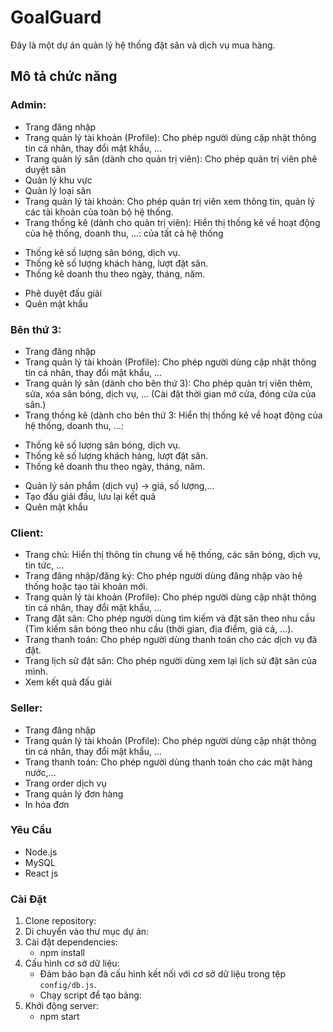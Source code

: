 # GoalGuard

Đây là một dự án quản lý hệ thống đặt sân và dịch vụ mua hàng.

## Mô tả chức năng
### Admin: 
- Trang đăng nhập
- Trang quản lý tài khoản (Profile): Cho phép người dùng cập nhật thông tin cá nhân, thay đổi mật khẩu, ...
- Trang quản lý sân (dành cho quản trị viên): Cho phép quản trị viên phê duyệt sân
- Quản lý khu vực
- Quản lý loại sân
- Trang quản lý tài khoản: Cho phép quản trị viên xem thông tin, quản lý các tài khoản của toàn bộ hệ thống.
- Trang thống kê (dành cho quản trị viên): Hiển thị thống kê về hoạt động của hệ thống, doanh thu, ...: của tất cả hệ thống
+ Thống kê số lượng sân bóng, dịch vụ.
+ Thống kê số lượng khách hàng, lượt đặt sân.
+ Thống kê doanh thu theo ngày, tháng, năm.
- Phê duyệt đấu giải
- Quên mật khẩu
### Bên thứ 3: 
- Trang đăng nhập
- Trang quản lý tài khoản (Profile): Cho phép người dùng cập nhật thông tin cá nhân, thay đổi mật khẩu, ...
- Trang quản lý sân (dành cho bên thứ 3): Cho phép quản trị viên thêm, sửa, xóa sân bóng, dịch vụ, ... (Cài đặt thời gian mở cửa, đóng cửa của sân.)
- Trang thống kê (dành cho bên thứ 3: Hiển thị thống kê về hoạt động của hệ thống, doanh thu, ...:
+ Thống kê số lượng sân bóng, dịch vụ.
+ Thống kê số lượng khách hàng, lượt đặt sân.
+ Thống kê doanh thu theo ngày, tháng, năm.
- Quản lý sản phẩm (dịch vụ) -> giá, số lượng,...
- Tạo đấu giải đấu, lưu lại kết quả
- Quên mật khẩu
### Client:
- Trang chủ: Hiển thị thông tin chung về hệ thống, các sân bóng, dịch vụ, tin tức, ...
- Trang đăng nhập/đăng ký: Cho phép người dùng đăng nhập vào hệ thống hoặc tạo tài khoản mới.
- Trang quản lý tài khoản (Profile): Cho phép người dùng cập nhật thông tin cá nhân, thay đổi mật khẩu, ...
- Trang đặt sân: Cho phép người dùng tìm kiếm và đặt sân theo nhu cầu (Tìm kiếm sân bóng theo nhu cầu (thời gian, địa điểm, giá cả, ...).
- Trang thanh toán: Cho phép người dùng thanh toán cho các dịch vụ đã đặt.
- Trang lịch sử đặt sân: Cho phép người dùng xem lại lịch sử đặt sân của mình.
- Xem kết quả đấu giải
### Seller: 
- Trang đăng nhập
- Trang quản lý tài khoản (Profile): Cho phép người dùng cập nhật thông tin cá nhân, thay đổi mật khẩu, ...
- Trang thanh toán: Cho phép người dùng thanh toán cho các mặt hàng nước,...
- Trang order dịch vụ
- Trang quản lý đơn hàng
- In hóa đơn

### Yêu Cầu

- Node.js
- MySQL
- React js

### Cài Đặt

1. Clone repository:
2. Di chuyển vào thư mục dự án:
3. Cài đặt dependencies:
   - npm install
5. Cấu hình cơ sở dữ liệu:
   - Đảm bảo bạn đã cấu hình kết nối với cơ sở dữ liệu trong tệp `config/db.js`.
   - Chạy script để tạo bảng:
6. Khởi động server:
   - npm start
